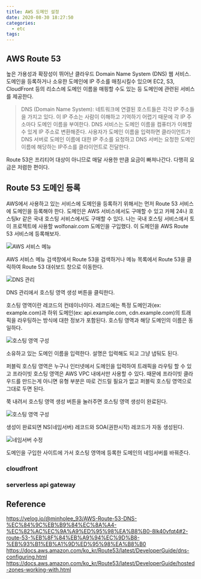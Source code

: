```yaml
---
title: AWS 도메인 설정
date: 2020-08-30 18:27:50
categories:
  - etc
tags:
---
```


## AWS Route 53

높은 가용성과 확장성이 뛰어난 클라우드 Domain Name System (DNS) 웹 서비스. 도메인을 등록하거나 소유한 도메인에 IP 주소를 매칭시킬수 있으며 EC2, S3, CloudFront 등의 리소스에 도메인 이름을 매핑할 수도 있는 등 도메인에 관련된 서비스를 제공한다. 

> DNS (Domain Name System): 네트워크에 연결된 호스트들은 각각 IP 주소들을 가지고 있다. 이 IP 주소는 사람이 이해하고 기억하기 어렵기 때문에 각 IP 주소마다 도메인 이름을 부여한다. DNS 서비스는 도메인 이름을 컴퓨터가 이해할 수 있게 IP 주소로 변환해준다. 사용자가 도메인 이름을 입력하면 클라이언트가 DNS 서버로 도메인 이름에 대한 IP 주소를 요청하고 DNS 서버는 요청한 도메인 이름에 해당하는 IP주소를 클라이언트로 전달한다.


Route 53은 프리티어 대상이 아니므로 매달 사용한 만큼 요금이 빠져나간다. 다행히 요금은 저렴한 편이다.

## Route 53 도메인 등록

AWS에서 사용하고 있는 서비스에 도메인을 등록하기 위해서는 먼저 Route 53 서비스에 도메인을 등록해야 한다. 도메인은 AWS 서비스에서도 구매할 수 있고 카페 24나 호스팅kr 같은 국내 호스팅 서비스에서도 구매할 수 있다. 나는 국내 호스팅 서비스에서 토이 프로젝트에 사용할 wolfonair.com 도메인을 구입했다. 이 도메인을 AWS Route 53 서비스에 등록해보자.

![AWS 서비스 메뉴](../images/etc/aws-route-53-1.png)

AWS 서비스 메뉴 검색창에서 Route 53을 검색하거나 메뉴 목록에서 Route 53을 클릭하여 Route 53 대쉬보드 창으로 이동한다.

![DNS 관리](../images/etc/aws-route-53-2.png)

DNS 관리에서 호스팅 영역 생성 버튼을 클릭한다.

호스팅 영역이란 레코드의 컨테이너이다. 레코드에는 특정 도메인과(ex: example.com)과 하위 도메인(ex: api.example.com, cdn.example.com)의 트래픽을 라우팅하는 방식에 대한 정보가 포함된다. 호스팅 영역과 해당 도메인의 이름은 동일하다. 

![호스팅 영역 구성](../images/etc/aws-route-53-3.png)

소유하고 있는 도메인 이름을 입력한다. 설명은 입력해도 되고 그냥 냅둬도 된다.

퍼블릭 호스팅 영역은 누구나 인터넷에서 도메인을 입력하여 트래픽을 라우팅 할 수 있고 프라이빗 호스팅 영역은 AWS VPC 내에서만 사용할 수 있다.
때문에 프라이빗 클라우드를 만드는게 아니면  유형 부분은 따로 건드릴 필요가 없고 퍼블릭 호스팅 영역으로 그대로 두면 된다. 

쭉 내려서 호스팅 영역 생성 버튼을 눌러주면 호스팅 영역 생성이 완료된다.

![호스팅 영역 구성](../images/etc/aws-route-53-4.png)

생성이 완료되면 NS(네임서버) 레코드와 SOA(권한시작) 레코드가 자동 생성된다.

![네임서버 수정](../images/etc/aws-route-53-5.png)

도메인을 구입한 사이트에 가서 호스팅 영역에 등록한 도메인의 네임서버를 바꿔준다.

### cloudfront

### serverless api gateway

## Reference

https://velog.io/@minholee_93/AWS-Route-53-DNS-%EC%84%9C%EB%B9%84%EC%8A%A4-%EC%82%AC%EC%9A%A9%ED%95%98%EA%B8%B0-8lk40vfqt4#2-route-53-%EB%8F%84%EB%A9%94%EC%9D%B8-%EB%93%B1%EB%A1%9D%ED%95%98%EA%B8%B0
https://docs.aws.amazon.com/ko_kr/Route53/latest/DeveloperGuide/dns-configuring.html
https://docs.aws.amazon.com/ko_kr/Route53/latest/DeveloperGuide/hosted-zones-working-with.html
